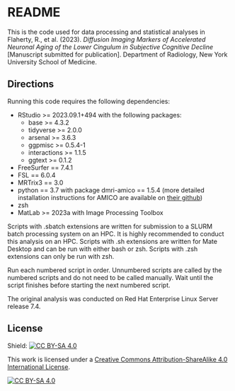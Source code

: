README
================

This is the code used for data processing and statistical analyses in
Flaherty, R., et al. (2023). *Diffusion Imaging Markers of Accelerated
Neuronal Aging of the Lower Cingulum in Subjective Cognitive Decline*
\[Manuscript submitted for publication\]. Department of Radiology, New
York University School of Medicine.

## Directions

Running this code requires the following dependencies:

- RStudio \>= 2023.09.1+494 with the following packages:
  - base \>= 4.3.2
  - tidyverse \>= 2.0.0
  - arsenal \>= 3.6.3
  - ggpmisc \>= 0.5.4-1
  - interactions \>= 1.1.5
  - ggtext \>= 0.1.2
- FreeSurfer == 7.4.1
- FSL == 6.0.4
- MRTrix3 == 3.0
- python == 3.7 with package dmri-amico == 1.5.4 (more detailed
  installation instructions for AMICO are available on [their
  github](https://github.com/daducci/AMICO/wiki/How-to-install-AMICO))
- zsh
- MatLab \>= 2023a with Image Processing Toolbox

Scripts with .sbatch extensions are written for submission to a SLURM
batch processing system on an HPC. It is highly recommended to conduct
this analysis on an HPC. Scripts with .sh extensions are written for
Mate Desktop and can be run with either bash or zsh. Scripts with .zsh 
extensions can only be run with zsh.

Run each numbered script in order. Unnumbered scripts are called by the
numbered scripts and do not need to be called manually. Wait until the
script finishes before starting the next numbered script.

The original analysis was conducted on Red Hat Enterprise Linux Server
release 7.4.

## License

Shield: [![CC BY-SA
4.0](https://img.shields.io/badge/License-CC%20BY--SA%204.0-lightgrey.svg)](http://creativecommons.org/licenses/by-sa/4.0/)

This work is licensed under a [Creative Commons Attribution-ShareAlike
4.0 International
License](http://creativecommons.org/licenses/by-sa/4.0/).

[![CC BY-SA
4.0](https://licensebuttons.net/l/by-sa/4.0/88x31.png)](http://creativecommons.org/licenses/by-sa/4.0/)
